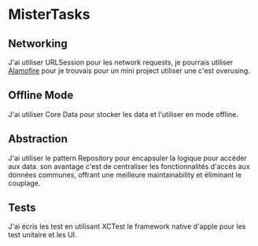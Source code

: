 # MisterTasks



## Networking

J'ai utiliser URLSession pour les network requests, je pourrais  utiliser [Alamofire](https://github.com/Alamofire/Alamofire) pour je trouvais pour un mini project utiliser une c'est overusing.


## Offline Mode
J'ai utiliser Core Data pour stocker les data et l'utiliser en mode offline.


## Abstraction
J'ai utiliser le pattern Repository pour encapsuler la logique pour accéder aux data. son avantage c'est de centraliser les fonctionnalités d'accès aux données communes, offrant une meilleure maintainability et éliminant le couplage.


## Tests
J'ai écris les test en utilisant XCTest le framework native d'apple pour les test unitaire et les UI.
